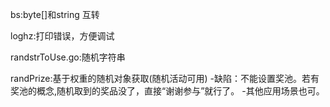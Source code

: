 bs:byte[]和string 互转

loghz:打印错误，方便调试

randstrToUse.go:随机字符串

randPrize:基于权重的随机对象获取(随机活动可用)
-缺陷：不能设置奖池。若有奖池的概念,随机取到的奖品没了，直接“谢谢参与”就行了。
-其他应用场景也可。
